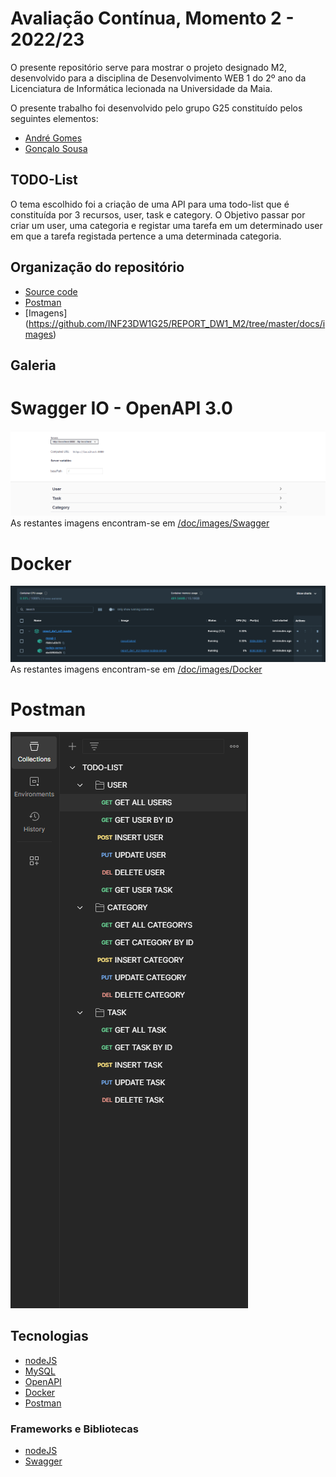 # Avaliação Contínua, Momento 2 - 2022/23

O presente repositório serve para mostrar o projeto designado M2, desenvolvido para a disciplina de Desenvolvimento WEB 1 do 2º ano da Licenciatura de Informática lecionada na Universidade da Maia.

O presente trabalho foi desenvolvido pelo grupo G25 constituído pelos seguintes elementos:

- [André Gomes](https://github.com/aasfgomes)
- [Gonçalo Sousa](https://github.com/MrcWithAMouth)

## TODO-List

O tema escolhido foi a criação de uma API para uma todo-list que é constituída por 3 recursos, user, task e category. O Objetivo passar por criar um user, uma categoria e registar uma tarefa em um determinado user em que a tarefa registada pertence a uma determinada categoria.

## Organização do repositório

- [Source code](https://github.com/INF23DW1G25/REPORT_DW1_M2)
- [Postman](https://github.com/INF23DW1G25/REPORT_DW1_M2/tree/master/Postman)
- [Imagens] (https://github.com/INF23DW1G25/REPORT_DW1_M2/tree/master/docs/images)

## Galeria

# Swagger IO - OpenAPI 3.0

![swagger](https://github.com/INF23DW1G25/REPORT_DW1_M2/blob/master/docs/images/Swagger/swagger_resources.png)
As restantes imagens encontram-se em [/doc/images/Swagger](https://github.com/INF23DW1G25/REPORT_DW1_M2/blob/master/docs/images/Swagger)

# Docker

![docker](https://github.com/INF23DW1G25/REPORT_DW1_M2/blob/master/docs/images/Docker/Containers.png)
As restantes imagens encontram-se em [/doc/images/Docker](https://github.com/INF23DW1G25/REPORT_DW1_M2/tree/master/docs/images/Docker)

# Postman

![postman](https://github.com/INF23DW1G25/REPORT_DW1_M2/blob/master/docs/images/Postman/postman_collection.png)

## Tecnologias

- [nodeJS](https://nodejs.org/en/)
- [MySQL](https://www.mysql.com/)
- [OpenAPI](https://swagger.io/specification/)
- [Docker](https://www.docker.com/)
- [Postman](https://www.postman.com/)

### Frameworks e Bibliotecas

- [nodeJS](https://nodejs.org/en/)
- [Swagger](https://swagger.io/)
